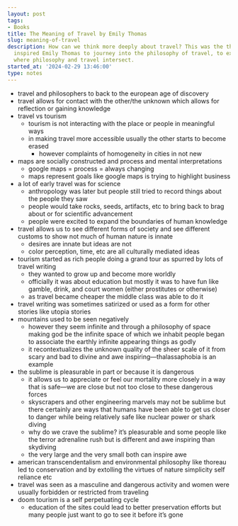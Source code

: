 ```yaml
---
layout: post
tags:
- Books
title: The Meaning of Travel by Emily Thomas
slug: meaning-of-travel
description: How can we think more deeply about travel? This was the thought that
  inspired Emily Thomas to journey into the philosophy of travel, to explore the places
  where philosophy and travel intersect.
started_at: '2024-02-29 13:46:00'
type: notes
---
```


* travel and philosophers to back to the european age of discovery
* travel allows for contact with the other/the unknown which allows for reflection or gaining knowledge
* travel vs tourism
    * tourism is not interacting with the place or people in meaningful ways
    * in making travel more accessible usually the other starts to become erased
        * however complaints of homogeneity in cities in not new
* maps are socially constructed and process and mental interpretations
    * google maps = process = always changing
    * maps represent goals like google maps is trying to highlight business
* a lot of early travel was for science
    * anthropology was later but people still tried to record things about the people they saw
    * people would take rocks, seeds, artifacts, etc to bring back to brag about or for scientific advancement
    * people were excited to expand the boundaries of human knowledge 
* travel allows us to see different forms of society and see different customs to show not much of human nature is innate
    * desires are innate but ideas are not
    * color perception, time, etc are all culturally mediated ideas 
* tourism started as rich people doing a grand tour as spurred by lots of travel writing
    * they wanted to grow up and become more worldly
    * officially it was about education but mostly it was to have fun like gamble, drink, and court women (either prostitutes or otherwise)
    * as travel became cheaper the middle class was able to do it 
* travel writing was sometimes satirized or used as a form for other stories like utopia stories
* mountains used to be seen negatively
    * however they seem infinite and through a philosophy of space making god be the infinite space of which we inhabit people began to associate the earthly infinite appearing things as godly 
    * it recontextualizes the unknown quality of the sheer scale of it from scary and bad to divine and awe inspiring—thalassaphobia is an example  
* the sublime is pleasurable in part or because it is dangerous
    * it allows us to appreciate or feel our mortality more closely in a way that is safe—we are close but not too close to these dangerous forces
    * skyscrapers and other engineering marvels may not be sublime but there certainly are ways that humans have been able to get us closer to danger while being relatively safe like nuclear power or shark diving
    * why do we crave the sublime? it’s pleasurable and some people like the terror adrenaline rush but is different and awe inspiring than skydiving 
    * the very large and the very small both can inspire awe
* american transcendentalism and environmental philosophy like thoreau led to conservation and by extolling the virtues of nature simplicity self reliance etc
* travel was seen as a masculine and dangerous activity and women were usually forbidden or restricted from traveling
* doom tourism is a self perpetuating cycle
    * education of the sites could lead to better preservation efforts but many people just want to go to see it before it’s gone
